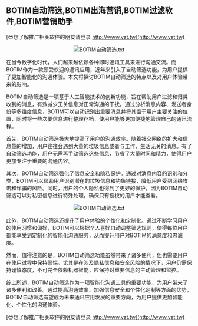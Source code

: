 ## **BOTIM自动筛选,BOTIM出海营销,BOTIM过滤软件,BOTIM营销助手**

[😍想了解推广相关软件的朋友请登录 http://www.vst.tw](http://www.vst.tw)

 <center><img src="https://vst.tw/MP4/tuiguang/png/6.png" alt="BOTIM自动筛选.txt"></center>

在当今数字化时代，人们越来越依赖各种即时通讯工具来进行沟通交流。而BOTIM作为一款颇受欢迎的通讯应用，近年来引入了自动筛选功能，为用户提供了更加智能化的沟通体验。本文将探讨BOTIM自动筛选的特点以及对用户体验带来的影响。

BOTIM自动筛选是一项基于人工智能技术的创新功能，旨在帮助用户过滤和归类收到的消息，有效减少无关信息对正常沟通的干扰。通过分析消息内容、发送者身份等多维度信息，BOTIM可以自动识别出重要消息并将其置于用户主要关注的位置，同时将一些次要信息进行整理存档，使用户能够更加便捷地管理自己的通讯流程。

首先，BOTIM自动筛选极大地提高了用户的沟通效率。随着社交网络的扩大和信息量的增加，用户往往会遇到大量的垃圾信息或者与工作、生活无关的消息。有了自动筛选功能，用户无需再手动筛选这些信息，节省了大量时间和精力，使得用户更加专注于重要的沟通内容。

其次，BOTIM自动筛选强化了信息安全和隐私保护。通过对消息内容的识别和分类，BOTIM可以帮助用户识别潜在的垃圾信息和钓鱼链接，降低用户受到网络攻击和诈骗的风险。同时，用户的个人隐私也得到了更好的保护，因为BOTIM自动筛选可以对私密信息进行特殊处理，确保只有授权的用户才能查看。

 <center><img src="https://vst.tw/MP4/tuiguang/png/1.png" alt="BOTIM自动筛选.txt"></center>

此外，BOTIM自动筛选还提升了用户体验的个性化和定制化。通过不断学习用户的使用习惯和偏好，BOTIM可以根据个人喜好自动调整筛选规则，使得每位用户都能享受到定制化的智能化沟通服务，从而提升用户对BOTIM的满意度和忠诚度。

然而，值得注意的是，BOTIM自动筛选功能虽然带来了诸多便利，但也需要用户在使用过程中保持警惕。尤其是在涉及隐私信息和安全风险的情况下，用户仍需保持谨慎态度，不可完全依赖机器智能，应保持对重要信息的主动管理和监控。

综上所述，BOTIM自动筛选作为一项智能化沟通工具的重要功能，为用户带来了诸多便利和改善。通过提高沟通效率、加强信息安全和个性化定制等方面的优势，BOTIM自动筛选有望成为未来通讯应用发展的重要方向，为用户提供更加智能化、个性化的沟通体验。

[😍想了解推广相关软件的朋友请登录 http://www.vst.tw](http://www.vst.tw)




